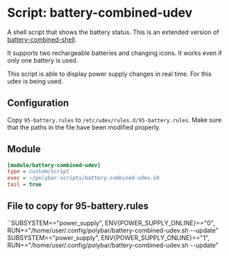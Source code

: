 # Script: battery-combined-udev

A shell script that shows the battery status. This is an extended version of [battery-combined-shell](../battery-combined-shell).

It supports two rechargeable batteries and changing icons. It works even if only one battery is used.

This script is able to display power supply changes in real time. For this udev is being used.


## Configuration

Copy `95-battery.rules` to `/etc/udev/rules.d/95-battery.rules`. Make sure that the paths in the file have been modified properly.


## Module

```ini
[module/battery-combined-udev]
type = custom/script
exec = ~/polybar-scripts/battery-combined-udev.sh
tail = true
```

## File to copy for 95-battery.rules

``SUBSYSTEM=="power_supply", ENV{POWER_SUPPLY_ONLINE}=="0", \
    RUN+="/home/user/.config/polybar/battery-combined-udev.sh --update"
SUBSYSTEM=="power_supply", ENV{POWER_SUPPLY_ONLINE}=="1", \
    RUN+="/home/user/.config/polybar/battery-combined-udev.sh --update"
